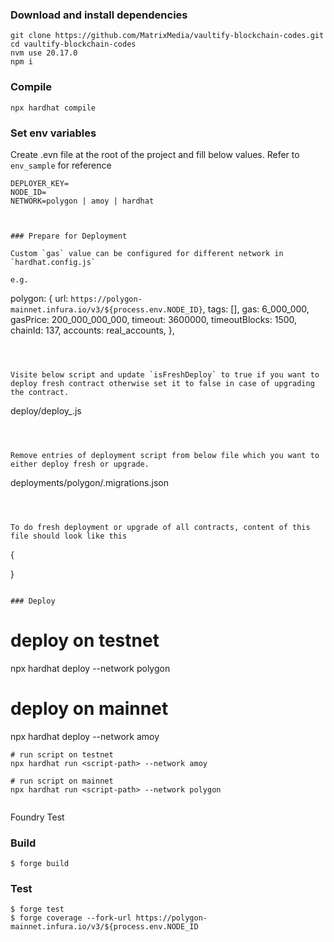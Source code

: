 ### Download and install dependencies

```
git clone https://github.com/MatrixMedia/vaultify-blockchain-codes.git
cd vaultify-blockchain-codes
nvm use 20.17.0
npm i
```

### Compile

```
npx hardhat compile
```

### Set env variables
Create .evn file at the root of the project and fill below values. Refer to `env_sample` for reference
```
DEPLOYER_KEY=
NODE_ID=
NETWORK=polygon | amoy | hardhat  



### Prepare for Deployment

Custom `gas` value can be configured for different network in `hardhat.config.js`

e.g.
```
polygon: {
      url: `https://polygon-mainnet.infura.io/v3/${process.env.NODE_ID}`,
      tags: [],
      gas: 6_000_000,
      gasPrice: 200_000_000_000,
      timeout: 3600000,
      timeoutBlocks: 1500,
      chainId: 137,
      accounts: real_accounts,
    },
```



Visite below script and update `isFreshDeploy` to true if you want to deploy fresh contract otherwise set it to false in case of upgrading the contract.

```
deploy/deploy_.js

```



Remove entries of deployment script from below file which you want to either deploy fresh or upgrade.

```
deployments/polygon/.migrations.json
```



To do fresh deployment or upgrade of all contracts, content of this file should look like this

```
{

}
```

### Deploy

```
# deploy on testnet
npx hardhat deploy --network polygon

# deploy on mainnet
npx hardhat deploy --network amoy

```
# run script on testnet
npx hardhat run <script-path> --network amoy

# run script on mainnet
npx hardhat run <script-path> --network polygon


```
Foundry Test

### Build

```shell
$ forge build
```

### Test

```shell
$ forge test
$ forge coverage --fork-url https://polygon-mainnet.infura.io/v3/${process.env.NODE_ID
```


